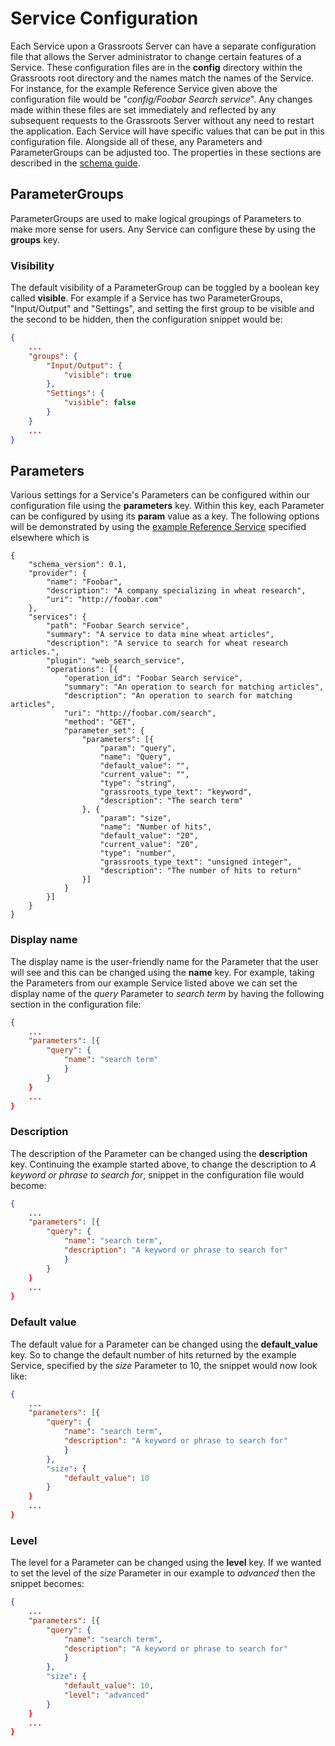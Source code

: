 # Service Configuration

Each Service upon a Grassroots Server can have a separate configuration file that allows the Server administrator to change certain features of a Service. 
These configuration files are in the **config** directory within the Grassroots root directory and the names match the names of the Service. 
For instance, for the example Reference Service given above the configuration file would be "*config/Foobar Search service*". 
Any changes made within these files are set immediately and reflected by any subsequent requests to the Grassroots Server without any need to restart the application.
Each Service will have specific values that can be put in this configuration file. Alongside all of these, any Parameters and ParameterGroups can be adjusted too. 
The properties in these sections are described in the [schema guide](schema.md).

## ParameterGroups

ParameterGroups are used to make logical groupings of Parameters to make more sense for users. 
Any Service can configure these by using the **groups** key.

### Visibility

The default visibility of a ParameterGroup can be toggled by a boolean key called **visible**. For example if a Service has two ParameterGroups, "Input/Output" and "Settings", and setting the first group to be visible and the second to be hidden, then the configuration snippet would be:

~~~.json
{
	...
	"groups": {
		"Input/Output": {
			"visible": true		
		},
		"Settings": {
			"visible": false		
		}
	}
	...
}
~~~

## Parameters

Various settings for a Service's Parameters can be configured within our configuration file using the **parameters** key. Within this key, each Parameter can be configured by using its **param** value as a key. The following options will be demonstrated by using the [example Reference Service](services.md#reference-service) specified elsewhere which is

~~~{.json}
{
	"schema_version": 0.1,
	"provider": {
		"name": "Foobar",
 		"description": "A company specializing in wheat research",
 		"uri": "http://foobar.com"
	},
	"services": {
		"path": "Foobar Search service",
		"summary": "A service to data mine wheat articles",
		"description": "A service to search for wheat research articles.",
		"plugin": "web_search_service",
		"operations": [{
			"operation_id": "Foobar Search service",
			"summary": "An operation to search for matching articles",
			"description": "An operation to search for matching articles",
			"uri": "http://foobar.com/search",
			"method": "GET",
			"parameter_set": {
				"parameters": [{
					"param": "query",
					"name": "Query",
					"default_value": "",
					"current_value": "",
					"type": "string",
					"grassroots_type_text": "keyword",
					"description": "The search term"
				}, {
					"param": "size",
					"name": "Number of hits",
					"default_value": "20",
					"current_value": "20",
					"type": "number",
					"grassroots_type_text": "unsigned integer",
					"description": "The number of hits to return"
				}]
			}
		}]		
	}
}
~~~

### Display name

The display name is the user-friendly name for the Parameter that the user will see and this can be changed using the **name** key. 
For example, taking the Parameters from our example Service listed above we can set the display name of the *query* Parameter to *search term* by having the following section in the configuration file:

~~~.json
{
	...
	"parameters": [{
		"query": {
			"name": "search term"
			}
		}
	}
	...
}
~~~

### Description

The description of the Parameter can be changed using the **description** key. 
Continuing the example started above, to change the description to *A keyword or phrase to search for*, snippet in the configuration file would become:

~~~.json
{
	...
	"parameters": [{
		"query": {
			"name": "search term",
			"description": "A keyword or phrase to search for"
			}
		}
	}
	...
}
~~~

### Default value

The default value for a Parameter can be changed using the **default\_value** key. 
So to change the default number of hits returned by the example Service, specified by the *size* Parameter to 10, the snippet would now look like:

~~~.json
{
	...
	"parameters": [{
		"query": {
			"name": "search term",
			"description": "A keyword or phrase to search for"
			}
		},
		"size": {
			"default_value": 10
		}
	}
	...
}
~~~

### Level

The level for a Parameter can be changed using the **level** key. If we wanted to set the level of the *size* Parameter in our example to *advanced* then the snippet becomes:

~~~.json
{
	...
	"parameters": [{
		"query": {
			"name": "search term",
			"description": "A keyword or phrase to search for"
			}
		},
		"size": {
			"default_value": 10,
			"level": "advanced"
		}
	}
	...
}
~~~
